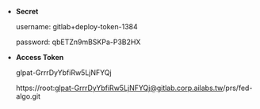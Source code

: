 


- **Secret**

    username: gitlab+deploy-token-1384

    password: qbETZn9mBSKPa-P3B2HX

- **Access Token**

   glpat-GrrrDyYbfiRw5LjNFYQj

    https://root:glpat-GrrrDyYbfiRw5LjNFYQj@gitlab.corp.ailabs.tw/prs/fed-algo.git



